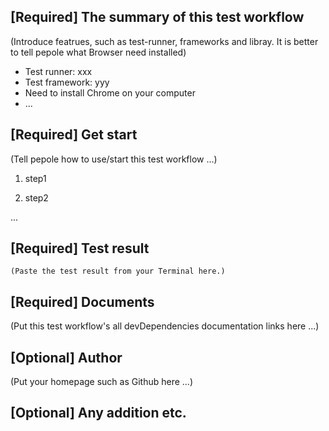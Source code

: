 ## [Required] The summary of this test workflow

(Introduce featrues, such as test-runner, frameworks and libray. It is better to tell pepole what Browser need installed)

* Test runner: xxx
* Test framework: yyy
* Need to install Chrome on your computer
* ...


## [Required] Get start

(Tell pepole how to use/start this test workflow ...)

1. step1

2. step2

...


## [Required] Test result
```
(Paste the test result from your Terminal here.)
```


## [Required] Documents

(Put this test workflow's all devDependencies documentation links here ...)


## [Optional] Author

(Put your homepage such as Github here ...)


## [Optional] Any addition etc.
